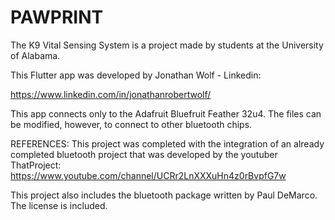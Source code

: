# PAWPRINT



The K9 Vital Sensing System is a project
made by students at the University of Alabama. 

This Flutter app was developed by Jonathan Wolf - 
Linkedin: 

https://www.linkedin.com/in/jonathanrobertwolf/

This app connects only to the Adafruit Bluefruit Feather 32u4.
The files can be modified, however, to connect to other bluetooth
chips.


REFERENCES:
This project was completed with the integration of an already completed
bluetooth project that was developed by the youtuber 
ThatProject: https://www.youtube.com/channel/UCRr2LnXXXuHn4z0rBvpfG7w

This project also includes the bluetooth package written by Paul DeMarco.
The license is included. 


